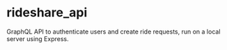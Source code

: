 # rideshare_api

GraphQL API to authenticate users and create ride requests, run on a local server using Express.
